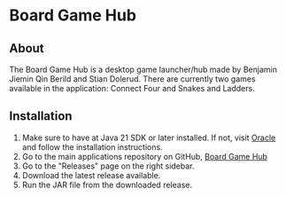 # Board Game Hub

## About
The Board Game Hub is a desktop game launcher/hub made by Benjamin Jiemin Qin Berild and Stian Dolerud. There are currently two games available in the application: Connect Four and Snakes and Ladders.

## Installation
1. Make sure to have at Java 21 SDK or later installed. If not, visit [Oracle](https://www.oracle.com/java/technologies/downloads/#java21) and follow the installation instructions.
2. Go to the main applications repository on GitHub, [Board Game Hub](https://github.com/bjberild/MappeoppgaveV2025)
3. Go to the "Releases" page on the right sidebar.
4. Download the latest release available.
5. Run the JAR file from the downloaded release.
